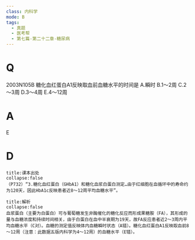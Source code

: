 ```yaml
---
class: 内科学
mode: B
tags:
  - 真题
  - 医考帮
  - 第七篇-第二十二章-糖尿病
---
```


# Q
2003N105B 糖化血红蛋白A1反映取血前血糖水平的时间是
A.瞬时
B.1～2周
C.2～3周
D.3～4周
E.4～12周

# A
E
# D
```ad-note
title:课本出处
collapse:false
（P732）“3.糖化血红蛋白（GHbA1）和糖化血浆白蛋白测定…由于红细胞在血循环中的寿命约为120天，因此HbA1c反映患者近8～12周平均血糖水平”。
```

```ad-summary
title:解析
collapse:false
血浆蛋白（主要为白蛋白）可与葡萄糖发生非酶催化的糖化反应而形成果糖胺（FA），其形成的量与血糖浓度和持续时间相关，由于白蛋白在血中半衰期为19天，故FA反应患者近2～3周内平均血糖水平（C对）。血糖的测定值反映体内血糖瞬时状态（A错）。糖化血红蛋白A1反映取血前8～12周（注意：此数据五版内科学为4～12周）的血糖水平（E错）。
```

